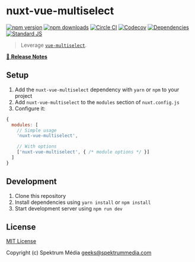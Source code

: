 # nuxt-vue-multiselect

[![npm version][npm-version-src]][npm-version-href]
[![npm downloads][npm-downloads-src]][npm-downloads-href]
[![Circle CI][circle-ci-src]][circle-ci-href]
[![Codecov][codecov-src]][codecov-href]
[![Dependencies][david-dm-src]][david-dm-href]
[![Standard JS][standard-js-src]][standard-js-href]

> Leverage [`vue-multiselect`](https://vue-multiselect.js.org/).

[📖 **Release Notes**](./CHANGELOG.md)

## Setup

1. Add the `nuxt-vue-multiselect` dependency with `yarn` or `npm` to your project
2. Add `nuxt-vue-multiselect` to the `modules` section of `nuxt.config.js`
3. Configure it:

```js
{
  modules: [
    // Simple usage
    'nuxt-vue-multiselect',

    // With options
    ['nuxt-vue-multiselect', { /* module options */ }]
  ]
}
```

## Development

1. Clone this repository
2. Install dependencies using `yarn install` or `npm install`
3. Start development server using `npm run dev`

## License

[MIT License](./LICENSE)

Copyright (c) Spektrum Média <geeks@spektrummedia.com>

<!-- Badges -->
[npm-version-src]: https://img.shields.io/npm/dt/nuxt-vue-multiselect.svg?style=flat-square
[npm-version-href]: https://npmjs.com/package/nuxt-vue-multiselect

[npm-downloads-src]: https://img.shields.io/npm/v/nuxt-vue-multiselect/latest.svg?style=flat-square
[npm-downloads-href]: https://npmjs.com/package/nuxt-vue-multiselect

[circle-ci-src]: https://img.shields.io/circleci/project/github/spektrummedia/nuxt-vue-multiselect.svg?style=flat-square
[circle-ci-href]: https://circleci.com/gh/spektrummedia/nuxt-vue-multiselect

[codecov-src]: https://img.shields.io/codecov/c/github/spektrummedia/nuxt-vue-multiselect.svg?style=flat-square
[codecov-href]: https://codecov.io/gh/spektrummedia/nuxt-vue-multiselect

[david-dm-src]: https://david-dm.org/spektrummedia/nuxt-vue-multiselect/status.svg?style=flat-square
[david-dm-href]: https://david-dm.org/spektrummedia/nuxt-vue-multiselect

[standard-js-src]: https://img.shields.io/badge/code_style-standard-brightgreen.svg?style=flat-square
[standard-js-href]: https://standardjs.com
